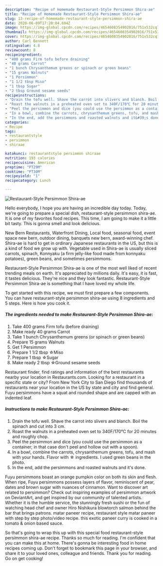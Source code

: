```yaml
---
description: "Recipe of Homemade Restaurant-Style Persimmon Shira-ae"
title: "Recipe of Homemade Restaurant-Style Persimmon Shira-ae"
slug: 13-recipe-of-homemade-restaurant-style-persimmon-shira-ae
date: 2020-06-09T17:20:04.694Z
image: https://img-global.cpcdn.com/recipes/4654608354902016/751x532cq70/restaurant-style-persimmon-shira-ae-recipe-main-photo.jpg
thumbnail: https://img-global.cpcdn.com/recipes/4654608354902016/751x532cq70/restaurant-style-persimmon-shira-ae-recipe-main-photo.jpg
cover: https://img-global.cpcdn.com/recipes/4654608354902016/751x532cq70/restaurant-style-persimmon-shira-ae-recipe-main-photo.jpg
author: Carl Bennett
ratingvalue: 4.8
reviewcount: 8
recipeingredient:
- "400 grams Firm tofu before draining"
- "40 grams Carrot"
- "1 bunch Chrysanthemum greens or spinach or green beans"
- "15 grams Walnuts"
- "1 Persimmon"
- "1 1/2 tbsp Miso"
- "1 tbsp Sugar"
- "2 tbsp Ground sesame seeds"
recipeinstructions:
- "Drain the tofu well. Shave the carrot into slivers and blanch. Boil the spinach and cut into 3 cm."
- "Roast the walnuts in a preheated oven set to 340F/170℃ for 20 minutes and roughly chop."
- "Peel the persimmon and dice (you could use the persimmon as a container; in that case don&#39;t peel and hollow out with a spoon)."
- "In a bowl, combine the carrots, chrysanthemum greens, tofu, and mash with your hands. Flavor with ☆ ingredients. I used green beans in the photo."
- "In the end, add the persimmons and roasted walnuts and it&#39;s done."
categories:
- Recipe
tags:
- restaurantstyle
- persimmon
- shiraae

katakunci: restaurantstyle persimmon shiraae 
nutrition: 193 calories
recipecuisine: American
preptime: "PT29M"
cooktime: "PT30M"
recipeyield: "1"
recipecategory: Lunch

---
```



![Restaurant-Style Persimmon Shira-ae](https://img-global.cpcdn.com/recipes/4654608354902016/751x532cq70/restaurant-style-persimmon-shira-ae-recipe-main-photo.jpg)

Hello everybody, I hope you are having an incredible day today. Today, we're going to prepare a special dish, restaurant-style persimmon shira-ae. It is one of my favorites food recipes. This time, I am going to make it a little bit tasty. This is gonna smell and look delicious.

New Bern Restaurants, Waterfront Dining, Local food, seasonal food, event space new bern, outdoor dining, banquets new bern, award-winning chef. Shira-ae is hard to get in ordinary Japanese restaurants in the US, but this is a kind of food we grow up with. Vegetable used in Shira-ae is usually sliced carrots, spinach, Konnyaku (a firm jelly-like food made from konnyaku potatoes), green beans, and sometimes persimmons.

Restaurant-Style Persimmon Shira-ae is one of the most well liked of recent trending meals on earth. It's appreciated by millions daily. It's easy, it is fast, it tastes delicious. They're nice and they look fantastic. Restaurant-Style Persimmon Shira-ae is something that I have loved my whole life.


To get started with this recipe, we must first prepare a few components. You can have restaurant-style persimmon shira-ae using 8 ingredients and 5 steps. Here is how you cook it.

<!--inarticleads1-->

##### The ingredients needed to make Restaurant-Style Persimmon Shira-ae:

1. Take 400 grams Firm tofu (before draining)
1. Make ready 40 grams Carrot
1. Take 1 bunch Chrysanthemum greens (or spinach or green beans)
1. Prepare 15 grams Walnuts
1. Get 1 Persimmon
1. Prepare 1 1/2 tbsp ☆Miso
1. Prepare 1 tbsp ☆Sugar
1. Make ready 2 tbsp ☆Ground sesame seeds


Restaurant finder, find ratings and information of the best restaurants nearby your location in Restaurants.com. Looking for a restaurant in a specific state or city? From New York City to San Diego find thousands of restaurants near your location in the US by state and city and find general. Fuyu persimmons have a squat and rounded shape and are capped with an indented leaf. 

<!--inarticleads2-->

##### Instructions to make Restaurant-Style Persimmon Shira-ae:

1. Drain the tofu well. Shave the carrot into slivers and blanch. Boil the spinach and cut into 3 cm.
1. Roast the walnuts in a preheated oven set to 340F/170℃ for 20 minutes and roughly chop.
1. Peel the persimmon and dice (you could use the persimmon as a container; in that case don&#39;t peel and hollow out with a spoon).
1. In a bowl, combine the carrots, chrysanthemum greens, tofu, and mash with your hands. Flavor with ☆ ingredients. I used green beans in the photo.
1. In the end, add the persimmons and roasted walnuts and it&#39;s done.


Fuyu persimmons boast an orange pumpkin color on both its skin and flesh. When ripe, Fuyu persimmons possess layers of flavor, reminiscent of pear, dates and brown sugar with nuances of cinnamon. Want to discover art related to persimmon? Check out inspiring examples of persimmon artwork on DeviantArt, and get inspired by our community of talented artists. Whether it is the humble service, the stunningly fresh sushi or the fun of watching head chef and owner Hiro Nishikura blowtorch salmon behind the bar that brings patrons. matar paneer recipe, restaurant style matar paneer with step by step photo/video recipe. this exotic paneer curry is cooked in a tomato &amp; onion based sauce. 

So that's going to wrap this up with this special food restaurant-style persimmon shira-ae recipe. Thanks so much for reading. I'm confident that you can make this at home. There's gonna be interesting food in home recipes coming up. Don't forget to bookmark this page in your browser, and share it to your loved ones, colleague and friends. Thank you for reading. Go on get cooking!
